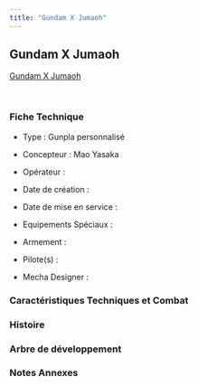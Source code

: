```yaml
---
title: "Gundam X Jumaoh"
---
```


Gundam X Jumaoh
---------------





[Gundam X Jumaoh](javascript:change_image_m('images/stories/saga/gundambfgmc/mechas/gundam-x-jumaoh.png');)

 

### Fiche Technique


- Type : Gunpla personnalisé
  
- Concepteur : Mao Yasaka
  
- Opérateur : 
  
- Date de création : 
  
- Date de mise en service : 
  
- Equipements Spéciaux :




- Armement :




- Pilote(s) : 





- Mecha Designer : 


### Caractéristiques Techniques et Combat


### Histoire


### Arbre de développement


### Notes Annexes


